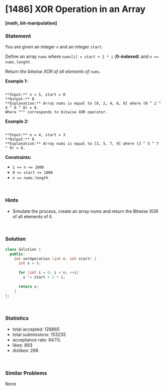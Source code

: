 # [1486] XOR Operation in an Array

**[math, bit-manipulation]**

### Statement

You are given an integer `n` and an integer `start`.

Define an array `nums` where `nums[i] = start + 2 * i` (**0-indexed**) and `n == nums.length`.

Return *the bitwise XOR of all elements of* `nums`.


**Example 1:**

```

**Input:** n = 5, start = 0
**Output:** 8
**Explanation:** Array nums is equal to [0, 2, 4, 6, 8] where (0 ^ 2 ^ 4 ^ 6 ^ 8) = 8.
Where "^" corresponds to bitwise XOR operator.

```

**Example 2:**

```

**Input:** n = 4, start = 3
**Output:** 8
**Explanation:** Array nums is equal to [3, 5, 7, 9] where (3 ^ 5 ^ 7 ^ 9) = 8.

```

**Constraints:**
* `1 <= n <= 1000`
* `0 <= start <= 1000`
* `n == nums.length`


<br>

### Hints

- Simulate the process, create an array nums and return the Bitwise XOR of all elements of it.

<br>

### Solution

```cpp
class Solution {
  public:
    int xorOperation (int n, int start) {
      int x = 0;
      
      for (int i = 0; i < n; ++i)
        x ^= start + 2 * i;
      
      return x;
    }
};
```

<br>

### Statistics

- total accepted: 128865
- total submissions: 153235
- acceptance rate: 84.1%
- likes: 893
- dislikes: 296

<br>

### Similar Problems

None
